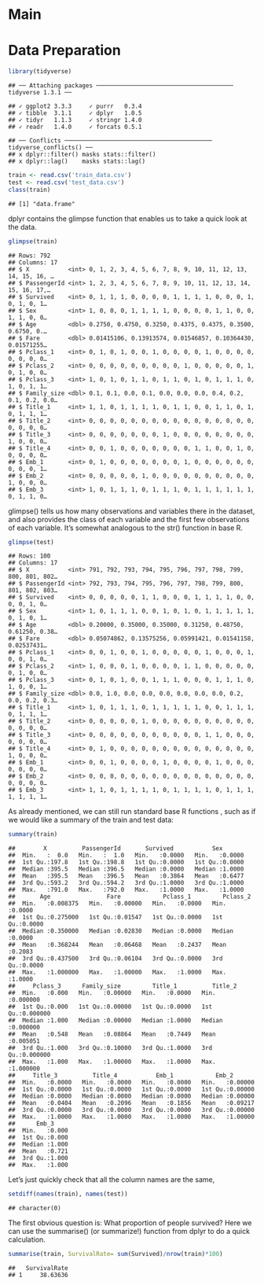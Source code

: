 Main
================

# Data Preparation

``` r
library(tidyverse)
```

    ## ── Attaching packages ─────────────────────────────────────── tidyverse 1.3.1 ──

    ## ✓ ggplot2 3.3.3     ✓ purrr   0.3.4
    ## ✓ tibble  3.1.1     ✓ dplyr   1.0.5
    ## ✓ tidyr   1.1.3     ✓ stringr 1.4.0
    ## ✓ readr   1.4.0     ✓ forcats 0.5.1

    ## ── Conflicts ────────────────────────────────────────── tidyverse_conflicts() ──
    ## x dplyr::filter() masks stats::filter()
    ## x dplyr::lag()    masks stats::lag()

``` r
train <- read.csv('train_data.csv')
test <- read.csv('test_data.csv')
class(train)
```

    ## [1] "data.frame"

dplyr contains the glimpse function that enables us to take a quick look
at the data.

``` r
glimpse(train)
```

    ## Rows: 792
    ## Columns: 17
    ## $ X           <int> 0, 1, 2, 3, 4, 5, 6, 7, 8, 9, 10, 11, 12, 13, 14, 15, 16, …
    ## $ PassengerId <int> 1, 2, 3, 4, 5, 6, 7, 8, 9, 10, 11, 12, 13, 14, 15, 16, 17,…
    ## $ Survived    <int> 0, 1, 1, 1, 0, 0, 0, 0, 1, 1, 1, 1, 0, 0, 0, 1, 0, 1, 0, 1…
    ## $ Sex         <int> 1, 0, 0, 0, 1, 1, 1, 1, 0, 0, 0, 0, 1, 1, 0, 0, 1, 1, 0, 0…
    ## $ Age         <dbl> 0.2750, 0.4750, 0.3250, 0.4375, 0.4375, 0.3500, 0.6750, 0.…
    ## $ Fare        <dbl> 0.01415106, 0.13913574, 0.01546857, 0.10364430, 0.01571255…
    ## $ Pclass_1    <int> 0, 1, 0, 1, 0, 0, 1, 0, 0, 0, 0, 1, 0, 0, 0, 0, 0, 0, 0, 0…
    ## $ Pclass_2    <int> 0, 0, 0, 0, 0, 0, 0, 0, 0, 1, 0, 0, 0, 0, 0, 1, 0, 1, 0, 0…
    ## $ Pclass_3    <int> 1, 0, 1, 0, 1, 1, 0, 1, 1, 0, 1, 0, 1, 1, 1, 0, 1, 0, 1, 1…
    ## $ Family_size <dbl> 0.1, 0.1, 0.0, 0.1, 0.0, 0.0, 0.0, 0.4, 0.2, 0.1, 0.2, 0.0…
    ## $ Title_1     <int> 1, 1, 0, 1, 1, 1, 1, 0, 1, 1, 0, 0, 1, 1, 0, 1, 0, 1, 1, 1…
    ## $ Title_2     <int> 0, 0, 0, 0, 0, 0, 0, 0, 0, 0, 0, 0, 0, 0, 0, 0, 0, 0, 0, 0…
    ## $ Title_3     <int> 0, 0, 0, 0, 0, 0, 0, 1, 0, 0, 0, 0, 0, 0, 0, 0, 1, 0, 0, 0…
    ## $ Title_4     <int> 0, 0, 1, 0, 0, 0, 0, 0, 0, 0, 1, 1, 0, 0, 1, 0, 0, 0, 0, 0…
    ## $ Emb_1       <int> 0, 1, 0, 0, 0, 0, 0, 0, 0, 1, 0, 0, 0, 0, 0, 0, 0, 0, 0, 1…
    ## $ Emb_2       <int> 0, 0, 0, 0, 0, 1, 0, 0, 0, 0, 0, 0, 0, 0, 0, 0, 1, 0, 0, 0…
    ## $ Emb_3       <int> 1, 0, 1, 1, 1, 0, 1, 1, 1, 0, 1, 1, 1, 1, 1, 1, 0, 1, 1, 0…

glimpse() tells us how many observations and variables there in the
dataset, and also provides the class of each variable and the first few
observations of each variable. It’s somewhat analogous to the str()
function in base R.

``` r
glimpse(test)
```

    ## Rows: 100
    ## Columns: 17
    ## $ X           <int> 791, 792, 793, 794, 795, 796, 797, 798, 799, 800, 801, 802…
    ## $ PassengerId <int> 792, 793, 794, 795, 796, 797, 798, 799, 800, 801, 802, 803…
    ## $ Survived    <int> 0, 0, 0, 0, 0, 1, 1, 0, 0, 0, 1, 1, 1, 1, 0, 0, 0, 0, 1, 0…
    ## $ Sex         <int> 1, 0, 1, 1, 1, 0, 0, 1, 0, 1, 0, 1, 1, 1, 1, 1, 0, 1, 0, 1…
    ## $ Age         <dbl> 0.20000, 0.35000, 0.35000, 0.31250, 0.48750, 0.61250, 0.38…
    ## $ Fare        <dbl> 0.05074862, 0.13575256, 0.05991421, 0.01541158, 0.02537431…
    ## $ Pclass_1    <int> 0, 0, 1, 0, 0, 1, 0, 0, 0, 0, 0, 1, 0, 0, 0, 1, 0, 0, 1, 0…
    ## $ Pclass_2    <int> 1, 0, 0, 0, 1, 0, 0, 0, 0, 1, 1, 0, 0, 0, 0, 0, 0, 1, 0, 0…
    ## $ Pclass_3    <int> 0, 1, 0, 1, 0, 0, 1, 1, 1, 0, 0, 0, 1, 1, 1, 0, 1, 0, 0, 1…
    ## $ Family_size <dbl> 0.0, 1.0, 0.0, 0.0, 0.0, 0.0, 0.0, 0.0, 0.2, 0.0, 0.2, 0.3…
    ## $ Title_1     <int> 1, 0, 1, 1, 1, 0, 1, 1, 1, 1, 1, 0, 0, 1, 1, 1, 0, 1, 1, 1…
    ## $ Title_2     <int> 0, 0, 0, 0, 0, 1, 0, 0, 0, 0, 0, 0, 0, 0, 0, 0, 0, 0, 0, 0…
    ## $ Title_3     <int> 0, 0, 0, 0, 0, 0, 0, 0, 0, 0, 0, 1, 1, 0, 0, 0, 0, 0, 0, 0…
    ## $ Title_4     <int> 0, 1, 0, 0, 0, 0, 0, 0, 0, 0, 0, 0, 0, 0, 0, 0, 1, 0, 0, 0…
    ## $ Emb_1       <int> 0, 0, 1, 0, 0, 0, 0, 1, 0, 0, 0, 0, 1, 0, 0, 0, 0, 0, 0, 0…
    ## $ Emb_2       <int> 0, 0, 0, 0, 0, 0, 0, 0, 0, 0, 0, 0, 0, 0, 0, 0, 0, 0, 0, 0…
    ## $ Emb_3       <int> 1, 1, 0, 1, 1, 1, 1, 0, 1, 1, 1, 1, 0, 1, 1, 1, 1, 1, 1, 1…

As already mentioned, we can still run standard base R functions , such
as if we would like a summary of the train and test data:

``` r
summary(train)
```

    ##        X          PassengerId       Survived           Sex        
    ##  Min.   :  0.0   Min.   :  1.0   Min.   :0.0000   Min.   :0.0000  
    ##  1st Qu.:197.8   1st Qu.:198.8   1st Qu.:0.0000   1st Qu.:0.0000  
    ##  Median :395.5   Median :396.5   Median :0.0000   Median :1.0000  
    ##  Mean   :395.5   Mean   :396.5   Mean   :0.3864   Mean   :0.6477  
    ##  3rd Qu.:593.2   3rd Qu.:594.2   3rd Qu.:1.0000   3rd Qu.:1.0000  
    ##  Max.   :791.0   Max.   :792.0   Max.   :1.0000   Max.   :1.0000  
    ##       Age                Fare            Pclass_1         Pclass_2     
    ##  Min.   :0.008375   Min.   :0.00000   Min.   :0.0000   Min.   :0.0000  
    ##  1st Qu.:0.275000   1st Qu.:0.01547   1st Qu.:0.0000   1st Qu.:0.0000  
    ##  Median :0.350000   Median :0.02830   Median :0.0000   Median :0.0000  
    ##  Mean   :0.368244   Mean   :0.06468   Mean   :0.2437   Mean   :0.2083  
    ##  3rd Qu.:0.437500   3rd Qu.:0.06104   3rd Qu.:0.0000   3rd Qu.:0.0000  
    ##  Max.   :1.000000   Max.   :1.00000   Max.   :1.0000   Max.   :1.0000  
    ##     Pclass_3      Family_size         Title_1          Title_2        
    ##  Min.   :0.000   Min.   :0.00000   Min.   :0.0000   Min.   :0.000000  
    ##  1st Qu.:0.000   1st Qu.:0.00000   1st Qu.:0.0000   1st Qu.:0.000000  
    ##  Median :1.000   Median :0.00000   Median :1.0000   Median :0.000000  
    ##  Mean   :0.548   Mean   :0.08864   Mean   :0.7449   Mean   :0.005051  
    ##  3rd Qu.:1.000   3rd Qu.:0.10000   3rd Qu.:1.0000   3rd Qu.:0.000000  
    ##  Max.   :1.000   Max.   :1.00000   Max.   :1.0000   Max.   :1.000000  
    ##     Title_3          Title_4           Emb_1            Emb_2        
    ##  Min.   :0.0000   Min.   :0.0000   Min.   :0.0000   Min.   :0.00000  
    ##  1st Qu.:0.0000   1st Qu.:0.0000   1st Qu.:0.0000   1st Qu.:0.00000  
    ##  Median :0.0000   Median :0.0000   Median :0.0000   Median :0.00000  
    ##  Mean   :0.0404   Mean   :0.2096   Mean   :0.1856   Mean   :0.09217  
    ##  3rd Qu.:0.0000   3rd Qu.:0.0000   3rd Qu.:0.0000   3rd Qu.:0.00000  
    ##  Max.   :1.0000   Max.   :1.0000   Max.   :1.0000   Max.   :1.00000  
    ##      Emb_3      
    ##  Min.   :0.000  
    ##  1st Qu.:0.000  
    ##  Median :1.000  
    ##  Mean   :0.721  
    ##  3rd Qu.:1.000  
    ##  Max.   :1.000

Let’s just quickly check that all the column names are the same,

``` r
setdiff(names(train), names(test))
```

    ## character(0)

The first obvious question is: What proportion of people survived? Here
we can use the summarise() (or summarize!) function from dplyr to do a
quick calculation.

``` r
summarise(train, SurvivalRate= sum(Survived)/nrow(train)*100)
```

    ##   SurvivalRate
    ## 1     38.63636
